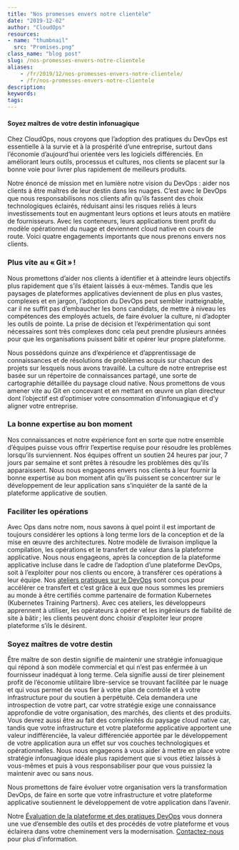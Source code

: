 ```yaml
---
title: "Nos promesses envers notre clientèle"
date: "2019-12-02"
author: "CloudOps"
resources:
- name: "thumbnail"
  src: "Promises.png"
class_name: "blog post"
slug: /nos-promesses-envers-notre-clientele
aliases:
    - /fr/2019/12/nos-promesses-envers-notre-clientele/
    - /fr/nos-promesses-envers-notre-clientele
description:
keywords:
tags:
---
```


<h4>Soyez maîtres de votre destin infonuagique</h4><p>Chez CloudOps, nous croyons que l’adoption des pratiques du DevOps est essentielle à la survie et à la prospérité d’une entreprise, surtout dans l’économie d’aujourd’hui orientée vers les logiciels différenciés. En améliorant leurs outils, processus et cultures, nos clients se placent sur la bonne voie pour livrer plus rapidement de meilleurs produits.</p><p>Notre énoncé de mission met en lumière notre vision du DevOps&nbsp;: aider nos clients à être maîtres de leur destin dans les nuages. C’est avec le DevOps que nous responsabilisons nos clients afin qu’ils fassent des choix technologiques éclairés, réduisant ainsi les risques reliés à leurs investissements tout en augmentant leurs options et leurs atouts en matière de fournisseurs. Avec les conteneurs, leurs applications tirent profit du modèle opérationnel du nuage et deviennent cloud native en cours de route. Voici quatre engagements importants que nous prenons envers nos clients.</p><h3><strong>Plus vite au « Git » !</strong></h3><p>Nous promettons d’aider nos clients à identifier et à atteindre leurs objectifs plus rapidement que s’ils étaient laissés à eux-mêmes. Tandis que les paysages de plateformes applicatives deviennent de plus en plus vastes, complexes et en jargon, l’adoption du DevOps peut sembler inatteignable, car il ne suffit pas d’embaucher les bons candidats, de mettre à niveau les compétences des employés actuels, de faire évoluer la culture, ni d’adopter les outils de pointe. La prise de décision et l’expérimentation qui sont nécessaires sont très complexes donc cela peut prendre plusieurs années pour que les organisations puissent bâtir et opérer leur propre plateforme.&nbsp;</p><p>Nous possédons quinze ans d’expérience et d’apprentissage de connaissances et de résolutions de problèmes acquis sur chacun des projets sur lesquels nous avons travaillé. La culture de notre entreprise est basée sur un répertoire de connaissances partagé, une sorte de cartographie détaillée du paysage cloud native. Nous promettons de vous amener vite au Git en concevant et en mettant en œuvre un plan directeur dont l’objectif est d’optimiser votre consommation d’infonuagique et d’y aligner votre entreprise.</p><h3><strong>La bonne expertise au bon moment</strong></h3><p>Nos connaissances et notre expérience font en sorte que notre ensemble d’équipes puisse vous offrir l’expertise requise pour résoudre les problèmes lorsqu’ils surviennent. Nos équipes offrent un soutien 24 heures par jour, 7 jours par semaine et sont prêtes à résoudre les problèmes dès qu’ils apparaissent. Nous nous engageons envers nos clients à leur fournir la bonne expertise au bon moment afin qu’ils puissent se concentrer sur le développement de leur application sans s’inquiéter de la santé de la plateforme applicative de soutien.</p><h3><strong>Faciliter les opérations</strong></h3><p>Avec Ops dans notre nom, nous savons à quel point il est important de toujours considérer les options à long terme lors de la conception et de la mise en œuvre des architectures. Notre modèle de livraison implique la compilation, les opérations et le transfert de valeur dans la plateforme applicative. Nous nous engageons, après la conception de la plateforme applicative incluse dans le cadre de l’adoption d’une plateforme DevOps, soit à l’exploiter pour nos clients ou encore, à transférer ces opérations à leur équipe. Nos <a href="https://www.cloudops.com/fr/ateliers/">ateliers pratiques sur le DevOps</a> sont conçus pour accélérer ce transfert et c’est grâce à eux que nous sommes les premiers au monde à être certifiés comme partenaire de formation Kubernetes (Kubernetes Training Partners). Avec ces ateliers, les développeurs apprennent à utiliser, les opérateurs à opérer et les ingénieurs de fiabilité de site à bâtir ; les clients peuvent donc choisir d’exploiter leur propre plateforme s’ils le désirent.</p><h3><strong>Soyez maîtres de votre destin</strong></h3><p>Être maître de son destin signifie de maintenir une stratégie infonuagique qui répond à son modèle commercial et qui n’est pas enfermée à un fournisseur inadéquat à long terme. Cela signifie aussi de tirer pleinement profit de l’économie utilitaire libre-service se trouvant facilitée par le nuage et qui vous permet de vous fier à votre plan de contrôle et à votre infrastructure pour du soutien à perpétuité. Cela demandera une introspection de votre part, car votre stratégie exige une connaissance approfondie de votre organisation, des marchés, des clients et des produits. Vous devrez aussi être au fait des complexités du paysage cloud native car, tandis que votre infrastructure et votre plateforme applicative apportent une valeur indifférenciée, la valeur différenciée apportée par le développement de votre application aura un effet sur vos couches technologiques et opérationnelles. Nous nous engageons à vous aider à mettre en place votre stratégie infonuagique idéale plus rapidement que si vous étiez laissés à vous-mêmes et puis à vous responsabiliser pour que vous puissiez la maintenir avec ou sans nous.</p><p>Nous promettons de faire évoluer votre organisation vers la transformation DevOps, de faire en sorte que votre infrastructure et votre plateforme applicative soutiennent le développement de votre application dans l’avenir.</p><p>Notre <a href="https://www.cloudops.com/fr/evaluation-des-pratiques-et-plateformes-devops/">Évaluation de la plateforme et des pratiques DevOps</a> vous donnera une vue d’ensemble des outils et des procédés de votre plateforme et vous éclairera dans votre cheminement vers la modernisation. <a href="https://info.cloudops.com/devops-platform-practices-assessment">Contactez-nous</a> pour plus d’information.</p>
